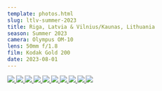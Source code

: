 ```yaml
---
template: photos.html
slug: ltlv-summer-2023
title: Riga, Latvia & Vilnius/Kaunas, Lithuania
season: Summer 2023
camera: Olympus OM-10
lens: 50mm f/1.8
film: Kodak Gold 200
date: 2023-08-01
---
```


<div class="image-grid">
  <a href="https://cdn.icyphox.sh/film/2023/summer/ltlv/001863450004.jpg">
    <img src="https://cdn.icyphox.sh/fit?url=http://files.garage.koti.lan/film/2023/summer/ltlv/001863450004.jpg&width=1000&height=1000" />
  </a>
  <a href="https://cdn.icyphox.sh/film/2023/summer/ltlv/001863450005.jpg">
    <img src="https://cdn.icyphox.sh/fit?url=http://files.garage.koti.lan/film/2023/summer/ltlv/001863450005.jpg&width=1000&height=1000" />
  </a>
  <a href="https://cdn.icyphox.sh/film/2023/summer/ltlv/001863450007.jpg">
    <img src="https://cdn.icyphox.sh/fit?url=http://files.garage.koti.lan/film/2023/summer/ltlv/001863450007.jpg&width=1000&height=1000" />
  </a>
  <a href="https://cdn.icyphox.sh/film/2023/summer/ltlv/001863450008.jpg">
    <img src="https://cdn.icyphox.sh/fit?url=http://files.garage.koti.lan/film/2023/summer/ltlv/001863450008.jpg&width=1000&height=1000" />
  </a>
  <a href="https://cdn.icyphox.sh/film/2023/summer/ltlv/001863450009.jpg">
    <img src="https://cdn.icyphox.sh/fit?url=http://files.garage.koti.lan/film/2023/summer/ltlv/001863450009.jpg&width=1000&height=1000" />
  </a>
  <a href="https://cdn.icyphox.sh/film/2023/summer/ltlv/001863450011.jpg">
    <img src="https://cdn.icyphox.sh/fit?url=http://files.garage.koti.lan/film/2023/summer/ltlv/001863450011.jpg&width=1000&height=1000" />
  </a>
  <a href="https://cdn.icyphox.sh/film/2023/summer/ltlv/001863450014.jpg">
    <img src="https://cdn.icyphox.sh/fit?url=http://files.garage.koti.lan/film/2023/summer/ltlv/001863450014.jpg&width=1000&height=1000" />
  </a>
  <a href="https://cdn.icyphox.sh/film/2023/summer/ltlv/001863450015.jpg">
    <img src="https://cdn.icyphox.sh/fit?url=http://files.garage.koti.lan/film/2023/summer/ltlv/001863450015.jpg&width=1000&height=1000" />
  </a>
  <a href="https://cdn.icyphox.sh/film/2023/summer/ltlv/001863450016.jpg">
    <img src="https://cdn.icyphox.sh/fit?url=http://files.garage.koti.lan/film/2023/summer/ltlv/001863450016.jpg&width=1000&height=1000" />
  </a>
  <a href="https://cdn.icyphox.sh/film/2023/summer/ltlv/001863450034.jpg">
    <img src="https://cdn.icyphox.sh/fit?url=http://files.garage.koti.lan/film/2023/summer/ltlv/001863450034.jpg&width=1000&height=1000" />
  </a>
</div>

